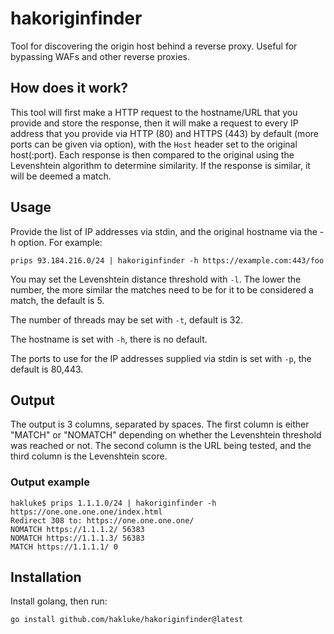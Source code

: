 # hakoriginfinder

Tool for discovering the origin host behind a reverse proxy. Useful for bypassing WAFs and other reverse proxies.

## How does it work?

This tool will first make a HTTP request to the hostname/URL that you provide and store the response, then it will make a request to every IP address that you provide via HTTP (80) and HTTPS (443) by default (more ports can be given via option), with the `Host` header set to the original host(:port). Each response is then compared to the original using the Levenshtein algorithm to determine similarity. If the response is similar, it will be deemed a match.

## Usage

Provide the list of IP addresses via stdin, and the original hostname via the -h option. For example:

```
prips 93.184.216.0/24 | hakoriginfinder -h https://example.com:443/foo
```

You may set the Levenshtein distance threshold with `-l`. The lower the number, the more similar the matches need to be for it to be considered a match, the default is 5.

The number of threads may be set with `-t`, default is 32.

The hostname is set with `-h`, there is no default.

The ports to use for the IP addresses supplied via stdin is set with `-p`, the default is 80,443.

## Output

The output is 3 columns, separated by spaces. The first column is either "MATCH" or "NOMATCH" depending on whether the Levenshtein threshold was reached or not. The second column is the URL being tested, and the third column is the Levenshtein score.

### Output example

```
hakluke$ prips 1.1.1.0/24 | hakoriginfinder -h https://one.one.one.one/index.html
Redirect 308 to: https://one.one.one.one/
NOMATCH https://1.1.1.2/ 56383
NOMATCH https://1.1.1.3/ 56383
MATCH https://1.1.1.1/ 0
```

## Installation

Install golang, then run:

```
go install github.com/hakluke/hakoriginfinder@latest
```
